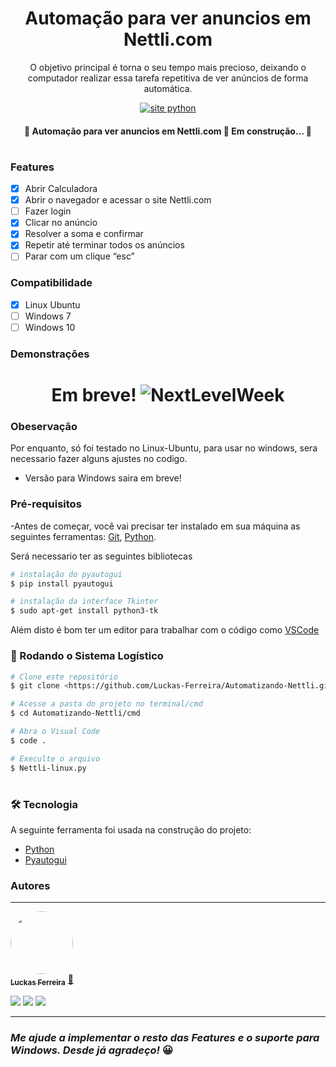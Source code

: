 <h1 align="center"> Automação para ver anuncios em Nettli.com </h1>

<p align="center">O objetivo principal é torna o seu tempo mais precioso, deixando o computador realizar essa tarefa repetitiva de ver anúncios de forma automática.</p>

<p align="center"> 
  <a href="https://www.python.org/">
        <img src="https://img.shields.io/badge/Made%20with-Python-1f425f.svg" alt="site python">
  </a>
</p>

<h4 align="center"> 
	🚧  Automação para ver anuncios em Nettli.com 🚀 Em construção...  🚧
</h4>

#

### Features

- [x] Abrir Calculadora
- [x] Abrir o navegador e acessar o site Nettli.com
- [ ] Fazer login
- [x] Clicar no anúncio
- [x] Resolver a soma e confirmar
- [x] Repetir até terminar todos os anúncios
- [ ] Parar com um clique “esc”

### Compatibilidade
- [x] Linux Ubuntu
- [ ] Windows 7
- [ ] Windows 10

### Demonstrações
<h1 align="center">
  Em breve!
  <img alt="NextLevelWeek" title="#NextLevelWeek" src="Demonstração/0.png" />
</h1>

### Obeservação
Por enquanto, só foi testado no Linux-Ubuntu, para usar no windows, sera necessario fazer alguns ajustes no codigo.
- Versão para Windows saira em breve!

### Pré-requisitos

-Antes de começar, você vai precisar ter instalado em sua máquina as seguintes ferramentas:
[Git](https://git-scm.com), [Python](https://www.python.org). 

Será necessario ter as seguintes bibliotecas
```bash
# instalação do pyautogui
$ pip install pyautogui

# instalação da interface Tkinter
$ sudo apt-get install python3-tk
```
Além disto é bom ter um editor para trabalhar com o código como [VSCode](https://code.visualstudio.com/)

### 🎲 Rodando o Sistema Logístico

```bash
# Clone este repositório
$ git clone <https://github.com/Luckas-Ferreira/Automatizando-Nettli.git>

# Acesse a pasta do projeto no terminal/cmd
$ cd Automatizando-Nettli/cmd

# Abra o Visual Code
$ code .

# Execulte o arquivo
$ Nettli-linux.py
```
#

### 🛠 Tecnologia

A seguinte ferramenta foi usada na construção do projeto:

- [Python](https://www.python.org)
- [Pyautogui](https://pyautogui.readthedocs.io/en/latest/index.html)

### Autores
---

<a href="https://github.com/Luckas-Ferreira">
 <img style="border-radius: 50%;" src="https://avatars.githubusercontent.com/u/107446934?v=4" width="100px;" alt=""/>
 <br />
 <sub><b>Luckas Ferreira</b></sub></a> <a href="https://github.com/Luckas-Ferreira" title="Sistema Logístico">🚀</a>

<a href="https://instagram.com/luckas_.ferreira" target="_blank"><img src="https://img.shields.io/badge/-Instagram-%23E4405F?style=for-the-badge&logo=instagram&logoColor=white" target="_blank"></a>
  <a href = "mailto:lucas.ferreira2@arapiraca.ufal.br"><img src="https://img.shields.io/badge/-Gmail-%23333?style=for-the-badge&logo=gmail&logoColor=white" target="_blank"></a>
  <a href="https://www.linkedin.com/in/luckas-ferreira-49a7a219b/" target="_blank"><img src="https://img.shields.io/badge/-LinkedIn-%230077B5?style=for-the-badge&logo=linkedin&logoColor=white" target="_blank"></a> 

 ---

### _Me ajude a implementar o resto das Features e o suporte para Windows. Desde já agradeço!_ 😀
